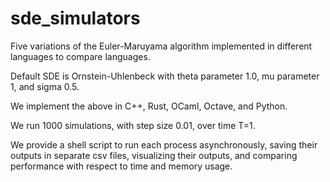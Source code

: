 # sde_simulators
Five variations of the Euler-Maruyama algorithm implemented in different languages to compare languages.

Default SDE is Ornstein-Uhlenbeck with theta parameter 1.0, mu parameter 1, and sigma 0.5.

We implement the above in C++, Rust, OCaml, Octave, and Python.

We run 1000 simulations, with step size 0.01, over time T=1.

We provide a shell script to run each process asynchronously, saving their outputs in separate csv files, visualizing their outputs, and comparing performance with respect to time and memory usage.

